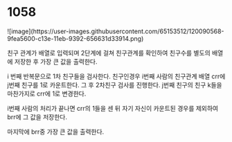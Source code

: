 <H1>1058</H1>
![image](https://user-images.githubusercontent.com/65153512/120090568-9fea5600-c13e-11eb-9392-656631d33914.png)

친구 관계가 배열로 입력되며
2단계에 걸쳐 친구관계를 확인하여 친구수를 별도의 배열에 저장한 후 가장 큰 값을 출력한다.

i 번째 반복문으로 1차 친구들을 검사한다. 
친구인경우 i번째 사람의 친구관계 배열 crr에 j번째 친구를 1로 카운트한다.
그 후 2차친구 검사를 진행한다.
j번째 친구의 친구 k들을 마찬가지로 crr에 1로 변경한다.

i번째 사람의 처리가 끝나면 crr의 1들을 센 뒤 자기 자신이 카운트된 경우를 제외하여
brr에 그 값을 저장한다.

마지막에 brr중 가장 큰 값을 출력한다.